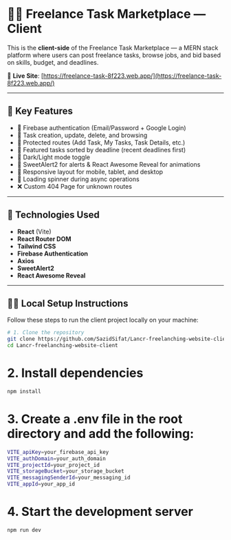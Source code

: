 # 🧑‍💻 Freelance Task Marketplace — Client

This is the **client-side** of the Freelance Task Marketplace — a MERN stack platform where users can post freelance tasks, browse jobs, and bid based on skills, budget, and deadlines.

🔗 **Live Site**: [https://freelance-task-8f223.web.app/](https://freelance-task-8f223.web.app/)

---

## 🚀 Key Features

- 🔐 Firebase authentication (Email/Password + Google Login)
- 🧾 Task creation, update, delete, and browsing
- 🧭 Protected routes (Add Task, My Tasks, Task Details, etc.)
- 📆 Featured tasks sorted by deadline (recent deadlines first)
- 🌙 Dark/Light mode toggle
- 🎉 SweetAlert2 for alerts & React Awesome Reveal for animations
- 📱 Responsive layout for mobile, tablet, and desktop
- 🔄 Loading spinner during async operations
- ❌ Custom 404 Page for unknown routes

---

## 🔧 Technologies Used

- **React** (Vite)
- **React Router DOM**
- **Tailwind CSS**
- **Firebase Authentication**
- **Axios**
- **SweetAlert2**
- **React Awesome Reveal**

---

## 🧑‍💻 Local Setup Instructions

Follow these steps to run the client project locally on your machine:

```bash
# 1. Clone the repository
git clone https://github.com/SazidSifat/Lancr-freelanching-website-client.git
cd Lancr-freelanching-website-client
```

# 2. Install dependencies
```bash
npm install
```
# 3. Create a .env file in the root directory and add the following:
```bash
VITE_apiKey=your_firebase_api_key
VITE_authDomain=your_auth_domain
VITE_projectId=your_project_id
VITE_storageBucket=your_storage_bucket
VITE_messagingSenderId=your_messaging_id
VITE_appId=your_app_id
```

# 4. Start the development server
```bash
npm run dev
```
